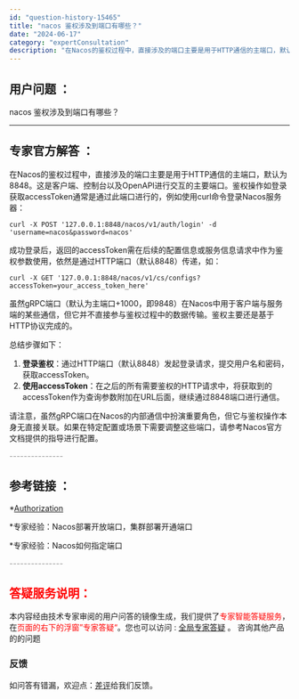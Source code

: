 ```yaml
---
id: "question-history-15465"
title: "nacos 鉴权涉及到端口有哪些？"
date: "2024-06-17"
category: "expertConsultation"
description: "在Nacos的鉴权过程中，直接涉及的端口主要是用于HTTP通信的主端口，默认为8848。这是客户端、控制台以及OpenAPI进行交互的主要端口。鉴权操作如登录获取accessToken通常是通过此端口进行的，例如使用curl命令登录Nacos服务器：```plaincurl -X POST '127"
---
```


## 用户问题 ： 
 nacos 鉴权涉及到端口有哪些？  

---------------
## 专家官方解答 ：

在Nacos的鉴权过程中，直接涉及的端口主要是用于HTTP通信的主端口，默认为8848。这是客户端、控制台以及OpenAPI进行交互的主要端口。鉴权操作如登录获取accessToken通常是通过此端口进行的，例如使用curl命令登录Nacos服务器：

```plain
curl -X POST '127.0.0.1:8848/nacos/v1/auth/login' -d 'username=nacos&password=nacos'
```

成功登录后，返回的accessToken需在后续的配置信息或服务信息请求中作为鉴权参数使用，依然是通过HTTP端口（默认8848）传递，如：

```plain
curl -X GET '127.0.0.1:8848/nacos/v1/cs/configs?accessToken=your_access_token_here'
```

虽然gRPC端口（默认为主端口+1000，即9848）在Nacos中用于客户端与服务端的某些通信，但它并不直接参与鉴权过程中的数据传输。鉴权主要还是基于HTTP协议完成的。

总结步骤如下：
1. **登录鉴权**：通过HTTP端口（默认8848）发起登录请求，提交用户名和密码，获取accessToken。
2. **使用accessToken**：在之后的所有需要鉴权的HTTP请求中，将获取到的accessToken作为查询参数附加在URL后面，继续通过8848端口进行通信。

请注意，虽然gRPC端口在Nacos的内部通信中扮演重要角色，但它与鉴权操作本身无直接关联。如果在特定配置或场景下需要调整这些端口，请参考Nacos官方文档提供的指导进行配置。


<font color="#949494">---------------</font> 


## 参考链接 ：

*[Authorization](https://nacos.io/docs/latest/guide/user/auth)
 
 *专家经验：Nacos部署开放端口，集群部署开通端口 
 
 *专家经验：Nacos如何指定端口 


 <font color="#949494">---------------</font> 
 


## <font color="#FF0000">答疑服务说明：</font> 

本内容经由技术专家审阅的用户问答的镜像生成，我们提供了<font color="#FF0000">专家智能答疑服务</font>，在<font color="#FF0000">页面的右下的浮窗”专家答疑“</font>。您也可以访问 : [全局专家答疑](https://answer.opensource.alibaba.com/docs/intro) 。 咨询其他产品的的问题

### 反馈
如问答有错漏，欢迎点：[差评](https://ai.nacos.io/user/feedbackByEnhancerGradePOJOID?enhancerGradePOJOId=15535)给我们反馈。
